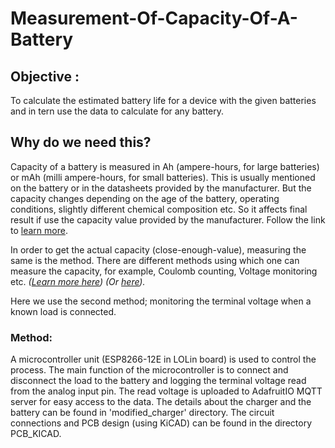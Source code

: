 # Measurement-Of-Capacity-Of-A-Battery

## Objective :

To calculate the estimated battery life for a device with the given batteries and in tern use the data to calculate for any battery.

##  Why do we need this?

Capacity of a battery is measured in Ah (ampere-hours, for large batteries) or mAh (milli ampere-hours, for small batteries). 
This is usually mentioned on the battery or in the datasheets provided by the manufacturer.
But the capacity changes depending on the age of the battery, operating conditions, slightly different chemical composition etc. 
So it affects final result if use the capacity value provided by the manufacturer. 
Follow the link to [learn more](https://batteryuniversity.com/learn/article/battery_definitions).
 
In order to get the actual capacity (close-enough-value), measuring the same is the method. 
There are different methods using which one can measure the capacity, for example, Coulomb counting, Voltage monitoring etc.
*([Learn more here](https://www.quora.com/How-can-we-measure-a-batterys-real-capacity-in-Mah-or-ah-accurately))
(Or [here](https://batteryuniversity.com/learn/article/how_to_measure_capacity)).*

Here we use the second method; monitoring the terminal voltage when a known load is connected. 

### Method:

A microcontroller unit (ESP8266-12E in LOLin board) is used to control the process. 
The main function of the microcontroller is to connect and disconnect the load to the battery and logging 
the terminal voltage read from the analog input pin. 
The read voltage is uploaded to AdafruitIO MQTT server for easy access to the data.
The details about the charger and the battery can be found in 'modified_charger' directory.
The circuit connections and PCB design (using KiCAD) can be found in the directory PCB_KICAD.  

